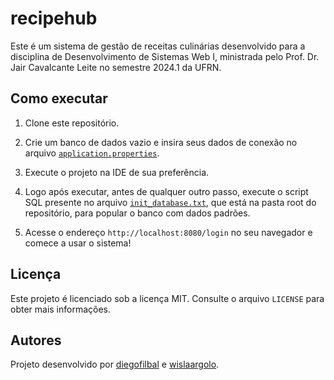 # recipehub

Este é um sistema de gestão de receitas culinárias desenvolvido para a disciplina de Desenvolvimento de Sistemas Web I, ministrada pelo Prof. Dr. Jair Cavalcante Leite no semestre 2024.1 da UFRN.

## Como executar

1. Clone este repositório.

2. Crie um banco de dados vazio e insira seus dados de conexão no arquivo [`application.properties`](https://github.com/diegofilbal/recipehub/blob/main/server/RecipeHub/src/main/resources/application.properties).

3. Execute o projeto na IDE de sua preferência.

4. Logo após executar, antes de qualquer outro passo, execute o script SQL presente no arquivo [`init_database.txt`](https://github.com/diegofilbal/recipehub/blob/main/init_database.txt), que está na pasta root do repositório, para popular o banco com dados padrões.

5. Acesse o endereço `http://localhost:8080/login` no seu navegador e comece a usar o sistema!

## Licença

Este projeto é licenciado sob a licença MIT. Consulte o arquivo `LICENSE` para obter mais informações.

## Autores

Projeto desenvolvido por [diegofilbal](https://github.com/diegofilbal) e [wislaargolo](https://github.com/wislaargolo).